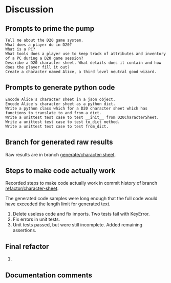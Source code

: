 # Discussion

## Prompts to prime the pump

    Tell me about the D20 game system.
    What does a player do in D20?
    What is a PC?
    What tools does a player use to keep track of attributes and inventory of a PC during a D20 game session?
    Describe a D20 character sheet. What details does it contain and how does the player fill it out?
    Create a character named Alice, a third level neutral good wizard.

## Prompts to generate python code

    Encode Alice's character sheet in a json object.
    Encode Alice's character sheet as a python dict.
    Write a python class which for a D20 character sheet which has functions to translate to and from a dict.
    Write a unittest test case to test __init__ from D20CharacterSheet.
    Write a unittest test case to test to_dict method.
    Write a unittest test case to test from_dict.

## Branch for generated raw results

Raw results are in branch [generate/character-sheet](https://github.com/newexo/d20-ai/tree/generate/character-sheet).

## Steps to make code actually work

Recorded steps to make code actually work in commit history of branch [refactor/character-sheet](https://github.com/newexo/d20-ai/tree/refactor/character-sheet).

The generated code samples were long enough that the full code would have exceeded the length limit for generated text.

1. Delete useless code and fix imports. Two tests fail with KeyError.
2. Fix errors in unit tests.
3. Unit tests passed, but were still incomplete. Added remaining assertions.

## Final refactor

1.

## Documentation comments

